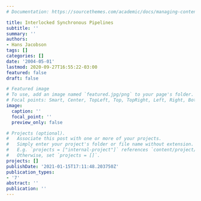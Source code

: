 ```yaml
---
# Documentation: https://sourcethemes.com/academic/docs/managing-content/

title: Interlocked Synchronous Pipelines
subtitle: ''
summary: ''
authors:
- Hans Jacobson
tags: []
categories: []
date: '2004-05-01'
lastmod: 2020-09-27T16:55:22-03:00
featured: false
draft: false

# Featured image
# To use, add an image named `featured.jpg/png` to your page's folder.
# Focal points: Smart, Center, TopLeft, Top, TopRight, Left, Right, BottomLeft, Bottom, BottomRight.
image:
  caption: ''
  focal_point: ''
  preview_only: false

# Projects (optional).
#   Associate this post with one or more of your projects.
#   Simply enter your project's folder or file name without extension.
#   E.g. `projects = ["internal-project"]` references `content/project/deep-learning/index.md`.
#   Otherwise, set `projects = []`.
projects: []
publishDate: '2021-01-15T17:11:48.203750Z'
publication_types:
- '7'
abstract: ''
publication: ''
---
```

